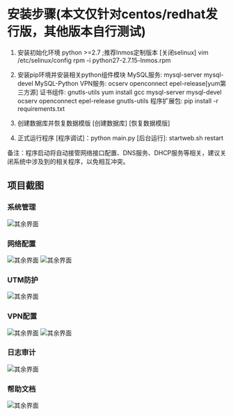 # 安装步骤(本文仅针对centos/redhat发行版，其他版本自行测试)

1. 安装初始化环境 python >=2.7 ;推荐lnmos定制版本
[关闭selinux] vim /etc/selinux/config
rpm -i python27-2.7.15-lnmos.rpm


2. 安装pip环境并安装相关python组件模块
MySQL服务: mysql-server mysql-devel MySQL-Python
VPN服务: ocserv openconnect epel-release[yum第三方源]
证书组件: gnutls-utils
yum install gcc mysql-server mysql-devel ocserv openconnect epel-release gnutls-utils
程序扩展包: pip install -r requirements.txt

3. 创建数据库并恢复数据模版
[创建数据库]
[恢复数据模版]

4. 正式运行程序
[程序调试]：python main.py 
[后台运行]: startweb.sh restart

备注：程序启动将自动接管网络接口配置、DNS服务、DHCP服务等相关，建议关闭系统中涉及到的相关程序，以免相互冲突。


## 项目截图
### 系统管理
![其余界面](https://github.com/cksgf/WebFileManager/blob/master/readme/文件管理.png)
### 网络配置
![其余界面](https://github.com/cksgf/WebFileManager/blob/master/readme/进程监控-详细.png)
![其余界面](https://github.com/cksgf/WebFileManager/blob/master/readme/进程监控-总览.png)
### UTM防护
![其余界面](https://github.com/cksgf/WebFileManager/blob/master/readme/计划任务.png)
### VPN配置
![其余界面](https://github.com/cksgf/WebFileManager/blob/master/readme/SSH.png)
![其余界面](https://github.com/cksgf/WebFileManager/blob/master/readme/SSH链接.png)
### 日志审计
![其余界面](https://github.com/cksgf/WebFileManager/blob/master/readme/资源监控.png)
### 帮助文档
![其余界面](https://github.com/cksgf/WebFileManager/blob/master/readme/资源监控.png)
